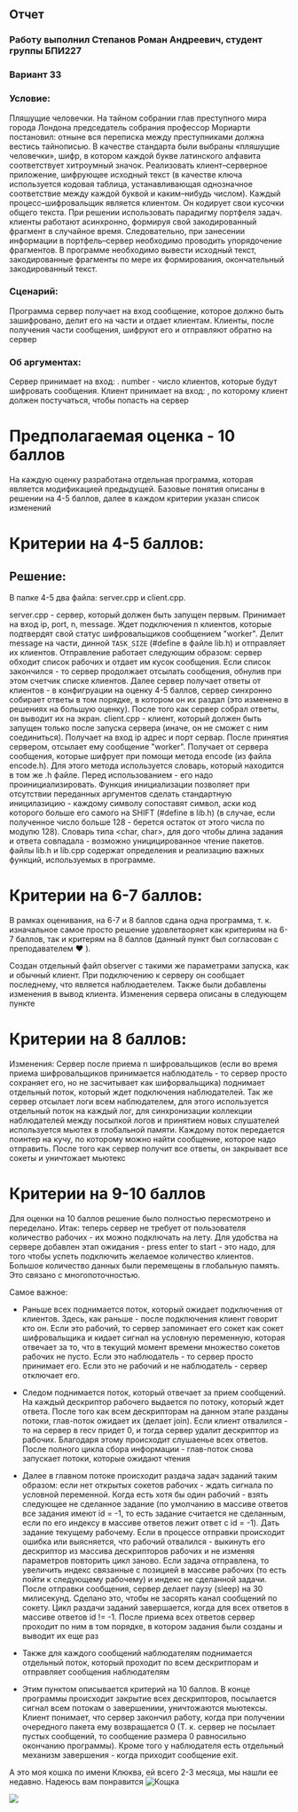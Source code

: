 ## Отчет

### Работу выполнил Степанов Роман Андреевич, студент группы БПИ227

### Вариант 33

### Условие:

Пляшущие человечки. На тайном собрании глав преступного
мира города Лондона председатель собрания профессор Мориарти постановил: отныне вся переписка между преступниками должна
вестись тайнописью. В качестве стандарта были выбраны «пляшущие человечки», шифр, в котором каждой букве латинского
алфавита соответствует хитроумный значок.
Реализовать клиент–серверное приложение, шифрующее
исходный текст (в качестве ключа используется кодовая
таблица, устанавливающая однозначное соответствие
между каждой буквой и каким–нибудь числом).
Каждый процесс–шифровальщик является клиентом. Он кодирует свои кусочки общего текста. При решении использовать
парадигму портфеля задач. клиенты работают асинхронно, формируя свой закодированный фрагмент в случайное время.
Следовательно, при занесении информации в портфель–сервер необходимо проводить упорядочение фрагментов.
В программе необходимо вывести исходный текст, закодированные
фрагменты по мере их формирования, окончательный закодированный текст.

### Сценарий:

Программа сервер получает на вход сообщение, которое должно быть зашифровано, делит его на части и отдает клиентам.
Клиенты, после получения части сообщения, шифруют его и отправляют обратно на сервер

### Об аргументах:

Сервер принимает на вход: <ip> <port> <number> <message>.
number - число клиентов, которые будут шифровать сообщения.
Клиент принимает на вход: <ip> <port>, по которому клиент должен постучаться, чтобы попасть на сервер

# Предполагаемая оценка - 10 баллов

На каждую оценку разработана отдельная программа, которая является модификацией предыдущей. Базовые понятия описаны в
решении на 4-5 баллов, далее в каждом критерии указан список изменений

# Критерии на 4-5 баллов:

## Решение:

В папке 4-5 два файла: server.cpp и client.cpp.

server.cpp - сервер, который должен быть запущен первым. Принимает на вход ip, port, n, message. Ждет подключения n
клиентов, которые подтвердят свой статус шифровальщиков сообщением "worker". Делит message на части,
динной ```TASK_SIZE``` (#define в файле lib.h) и отправляет их клиентов. Отправление работает следующим образом: сервер
обходит список рабочих и отдает им кусок сообщения. Если список закончился - то сервер продолжает отсылать сообщения,
обнулив при этом счетчик списке клиентов. Далее сервер получает ответы от клиентов - в конфигруации на оценку 4-5
баллов, сервер синхронно собирает ответы в том порядке, в котором он их раздал (это изменено в решениях на большую
оценку).
После того как сервер собрал ответы, он выводит их на экран.
client.cpp - клиент, который должен быть запущен только после запуска сервера (иначе, он не сможет с ним соединиться).
Получает на вход ip адрес и порт сервар. После принятия сервером, отсылает ему сообщение "worker". Получает от сервера
сообщения, которые шифрует при помощи метода encode (из файла encode.h). Для этого метода используется словарь, который
находится в том же .h файле. Перед использованием - его надо проинициализировать. Функция инициализации позволяет при
отсутствии переданных аргументов сделать стандартную иницилазицию - каждому символу сопоставят символ, аски код которого
больше его самого на SHIFT (#define в lib.h) (в случае, если полученное число больше 128 - берется остаток от этого
числа по модулю 128). Словарь типа <char, char>, для дого чтобы длина задания и ответа совпадала - возможно
уницицированное чтение пакетов.
файлы lib.h и lib.cpp содержат определения и реализацию важных функций, используемых в программе.

# Критерии на 6-7 баллов:

В рамках оценивания, на 6-7 и 8 баллов сдана одна программа, т. к. изначальное самое просто решение удовлетворяет как
критериям на 6-7 баллов, так и критерям на 8 баллов (данный пункт был согласован с преподавателем :heart: ).

Создан отдельный файл observer с такими же параметрами запуска, как и обычный клиент. При подключению к серверу он
сообщает последнему, что является наблюдаетелем. Также были добавлены изменения в вывод клиента. Изменения сервера
описаны в следующем пункте

# Критерии на 8 баллов:

Изменения:
Сервер после приема n шифровальщиков (если во время приема шифровальщиков принимается наблюдатель - то сервер просто
сохраняет его, но не засчитывает как шифорвальщика) поднимает отдельный поток, который ждет подключения наблюдателей.
Так же сервер отсылает логи всем наблюдателем, для этого используется отдельный поток на каждый лог, для синхронизации
коллекции наблюдателей между посылкой логов и принятием новых слушателей используется мьютех в глобальной памяти.
Каждому поток передается поинтер на кучу, по которому можно найти сообщение, которое надо отправить. После того как
сервер получит все ответы, он закрывает все сокеты и уничтожает мьютекс

# Критерии на 9-10 баллов

Для оценки на 10 баллов решение было полностью пересмотрено и переделано. Итак:
теперь сервер не требует от пользователя количество рабочих - их можно подключать на лету. Для удобства на сервере
добавлен этап ожидания - press enter to start - это надо, для того чтобы успеть подключить желаемое количество клиентов.
Большое количество данных были перемещены в глобальную память. Это связано с многопоточностью.

Самое важное:

* Раньше всех поднимается поток, который ожидает подключения от клиентов. Здесь, как раньше - после подключения клиент
  говорит кто он. Если это рабочий, то сервер запоминает его сокет как сокет шифровальщика и кидает сигнал на условную
  переменную, которая отвечает за то, что в текущий момент времени множество сокетов рабочих не пусто. Если это
  наблюдатель - то сервер просто принимает его. Если это не рабочий и не наблюдатель - сервер отключает его.

* Следом поднимается поток, который отвечает за прием сообщений. На каждый дескриптор рабочего выдается по потоку,
  который ждет ответа. После того как всем дескрипторам на данном этапе разданы потоки, глав-поток ожидает их (делает
  join). Если клиент отвалился - то на сервер в recv придет 0, и тогда сервер удалит дескриптор из рабочих. Благодаря
  этому происходит слушаенье всех ответов. После полного цикла сбора информации - глав-поток снова запускает потоки,
  которые ожидают чтения
* Далее в главном потоке происходит раздача задач заданий таким образом: если нет открытых сокетов рабочих - ждать
  сигнала по условной переменной. Когда есть хотя бы один рабочий - взять следующее не сделанное задание (по умолчанию в
  массиве ответов все задания имеют id = -1, то есть задание считается не сделанным, если по его индексу в массиве
  ответов лежит ответ с id = -1). Дать задание текущему рабочему. Если в процессе отправки происходит ошибка или
  выясняется, что рабочий отвалился - выкинуть его дескриптор из массива дескрипторов рабочих и не изменяя параметров
  повторить цикл заново. Если задача отправлена, то увеличить индекс связанные с позицией в массиве рабочих (то есть
  пойти к следующему рабочему) и индекс не сделанной задачи. После отправки сообщения, сервер делает паузу (sleep) на 30
  милисекунд. Сделано это, чтобы не засорять канал сообщений по сокету. Цикл раздачи заданий завершается, когда для всех
  ответов в массиве ответов id != -1. После приема всех ответов сервер проходит по ним в том порядке, в котором задания
  были созданы и выводит их еще раз
* Также для каждого сообщений наблюдателям поднимается отдельный поток, который проходит по всем дескритпорам и
  отправляет сообщения наблюдателям
* Этим пунктом описывается критерий на 10 баллов. В конце программы происходит закрытие всех дескрипторов, посылается
  сигнал всем потокам о завершениии, уничтожаются
  мьютексы. Клиент понимает, что сервер закончил работу, когда при получении очередного пакета ему возвращается 0 (Т. к.
  сервер не посылает пустых сообщений, то сообщение размера 0 равносильно окончанию программы). Кроме того у наблюдателя
  есть отдельный механизм завершения - когда приходит сообщение exit.

А это моя кошка по имени Клюква, ей всего 2-3 месяца, мы нашли ее недавно. Надеюсь вам понравится
![](Cat/photo_2024-05-19_16-42-47.jpg "Кощка")

![](Cat/photo_2024-05-19_16-42-48.jpg)